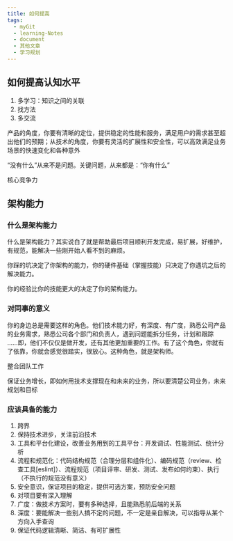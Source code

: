 ```yaml
---
title: 如何提高
tags:
  - myGit
  - learning-Notes
  - document
  - 其他文章
  - 学习规划
---
```


## 如何提高认知水平

1. 多学习：知识之间的关联
2. 找方法
3. 多交流

产品的角度，你要有清晰的定位，提供稳定的性能和服务，满足用户的需求甚至超出他们的预期；从技术的角度，你要有灵活的扩展性和安全性，可以高效满足业务场景的快速变化和各种意外

“没有什么”从来不是问题。关键问题，从来都是：“你有什么”

核心竞争力

## 架构能力

### 什么是架构能力

什么是架构能力？其实说白了就是帮助最后项目顺利开发完成，易扩展，好维护，有规范，能解决一些刚开始人看不到的麻烦。

你踩的坑决定了你架构的能力，你的硬件基础（掌握技能）只决定了你遇坑之后的解决能力。

你的经验比你的技能更大的决定了你的架构能力。

### 对同事的意义

你的身边总是需要这样的角色。他们技术能力好，有深度、有广度，熟悉公司产品的业务需求，熟悉公司各个部门和负责人，遇到问题能拆分任务，计划和跟踪 ……即，他们不仅仅是做开发，还有其他更加重要的工作。有了这个角色，你就有了依靠，你就会感觉很踏实，很放心。这种角色，就是架构师。

整合团队工作

保证业务增长，即如何用技术支撑现在和未来的业务，所以要清楚公司业务，未来规划和目标

### 应该具备的能力

1. 跨界
2. 保持技术进步，关注前沿技术
3. 工具和平台化建设，改善业务用到的工具平台：开发调试、性能测试、统计分析
4. 流程和规范化：代码结构规范（合理分层和组件化）、编码规范（review、检查工具[eslint]）、流程规范（项目评审、研发、测试、发布如何约束）、执行（不执行的规范没有意义）
5. 安全意识，保证项目的稳定，提供可选方案，预防安全问题
6. 对项目要有深入理解
7. 广度：做技术方案时，要有多种选择，且能熟悉前后端的关系
8. 深度：要能解决一些别人搞不定的问题，不一定是亲自解决，可以指导从某个方向入手查询
9. 保证代码逻辑清晰、简洁、有可扩展性
